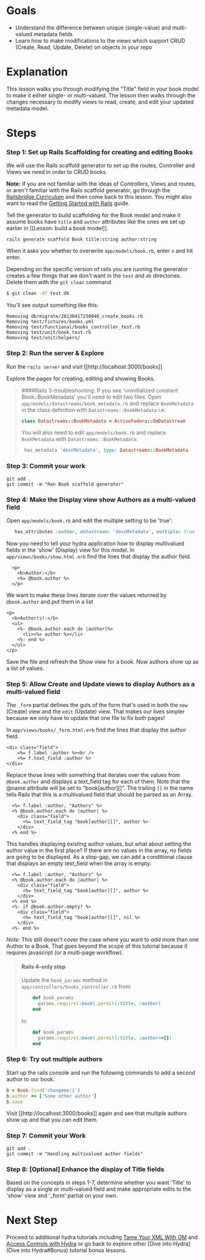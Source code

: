 # Goals

- Understand the difference between unique (single-value) and multi-valued metadata fields
- Learn how to make modifications to the views which support CRUD (Create, Read, Update, Delete) on objects in your repo

# Explanation

This lesson walks you through modifying the "Title" field in your book model to make it either single- or multi-valued.  The lesson then walks through the changes necessary to modify views to read, create, and edit your updated metadata model.

# Steps


### Step 1: Set up Rails Scaffolding for creating and editing Books

We will use the Rails scaffold generator to set up the routes, Controller and Views we need in order to CRUD books.  

**Note:** If you are not familiar with the ideas of Controllers, Views and routes, or aren't familiar with the Rails scaffold generator, go through the [Railsbridge Curriculum](http://curriculum.railsbridge.org/curriculum/curriculum) and then come back to this lesson.  You might also want to read the [Getting Started with Rails](http://guides.rubyonrails.org/getting_started.html) guide.

Tell the generator to build scaffolding for the Book model and make it assume books have `title` and `author` attributes like the ones we set up earlier in [[Lesson: build a book model]].
```text
rails generate scaffold Book title:string author:string
```

When it asks you whether to overwrite `app/models/book.rb`, enter `n` and hit enter. 

Depending on the specific version of rails you are running the generator creates a few things that we don't want in the `test` and `db` directories.  Delete them with the `git clean` command.

```bash
$ git clean -df test db
```
You'll see output something like this:
```text
Removing db/migrate/20130417230046_create_books.rb
Removing test/fixtures/books.yml
Removing test/functional/books_controller_test.rb
Removing test/unit/book_test.rb
Removing test/unit/helpers/
```

### Step 2: Run the server & Explore

Run the `rails server` and visit [[http://localhost:3000/books]]

Explore the pages for creating, editing and showing Books.

> ####Rails 3-troubleshooting:
> If you see 'uninitialized constant Book::BookMetadata' you'll need to edit two files.
> Open `app/models/datastreams/book_metadata.rb` and replace `BookMetadata` in the class definition with `Datastreams::BookMetadata` i.e.
> 
> ```ruby
> class Datastreams::BookMetadata < ActiveFedora::OmDatastream
> ```
>
> You will also need to edit `app/models/book.rb` and replace `BookMetadata` with `Datastreams::BookMetadata`:
>
> ```ruby
>  has_metadata 'descMetadata', type: Datastreams::BookMetadata
> ```  

### Step 3: Commit your work

```text
git add .
git commit -m "Ran Book scaffold generator"
```

### Step 4: Make the Display view show Authors as a multi-valued field

Open `app/models/book.rb` and edit the multiple setting to be 'true':

```ruby
   has_attributes :author, datastream: 'descMetadata', multiple: true
```

Now you need to tell your hydra application how to display multivalued fields in the 'show' (Display) view for this model. 
In `app/views/books/show.html.erb` find the lines that display the author field.
```erb
  <p>
    <b>Author:</b>
    <%= @book.author %>
  </p>
```

We want to make these lines iterate over the values returned by `@book.author` and put them in a list
```erb
<p>
  <b>Author(s):</b>
  <ul>
    <%- @book.author.each do |author|%>
      <li><%= author %></li>
    <%- end %>
  </ul>
</p>
```

Save the file and refresh the Show view for a book.  Now authors show up as a list of values.

### Step 5: Allow Create and Update views to display Authors as a multi-valued field

The `_form` partial defines the guts of the form that's used in both the `new` (Create) view and the `edit` (Update) view.  That makes our lives simpler because we only have to update that one file to fix both pages!

In `app/views/books/_form.html.erb` find the lines that display the author field.

```erb
<div class="field">
    <%= f.label :author %><br />
    <%= f.text_field :author %>
</div>
```

Replace those lines with something that iterates over the values from `@book.author` and displays a text_field tag for each of them.  Note that the @name attribute will be set to "book[author][]".  The trailing `[]` in the name tells Rails that this is a multivalued field that should be parsed as an Array.
```erb
  <%= f.label :author, "Authors" %>
  <% @book.author.each do |author| %>
    <div class="field">
      <%= text_field_tag "book[author][]", author %>
    </div>
  <% end %> 
```

This handles displaying existing author values, but what about setting the author value in the first place?  If there are no values in the array, no fields are going to be displayed.  As a stop-gap, we can add a conditional clause that displays an empty text_field when the array is empty.

```erb
  <%= f.label :author, "Authors" %>
  <% @book.author.each do |author| %>
    <div class="field">
      <%= text_field_tag "book[author][]", author %>
    </div>
  <% end %> 
  <%- if @book.author.empty? %>
    <div class="field">
      <%= text_field_tag "book[author][]", nil %>
    </div>
  <%- end %>
```

*Note:* This still doesn't cover the case where you want to _add_ more than one Author to a Book.  That goes beyond the scope of this tutorial because it requires javascript (or a multi-page workflow).

> #### Rails 4-only step
>
> Update the `book_params` method in `app/controllers/books_controller.rb` from
> ```ruby
>     def book_params
>       params.require(:book).permit(:title, :author)
>     end
> ```
> to
> ```ruby
>     def book_params
>       params.require(:book).permit(:title, :author=>[])
>     end
> ```

### Step 6: Try out multiple authors

Start up the rails console and run the following commands to add a second author to our book.

```ruby
b = Book.find('changeme:1')
b.author += ['Some other author']
b.save
```

Visit [[http://localhost:3000/books]] again and see that multiple authors show up and that you can edit them.

### Step 7: Commit your Work

```text
git add .
git commit -m "Handling multivalued author fields"
```

### Step 8: [Optional] Enhance the display of Title fields

Based on the concepts in steps 1-7, determine whether you want 'Title' to display as a single or multi-valued field and make appropriate edits to the 'show' view and '_form' partial on your own.

# Next Step
Proceed to additional hydra tutorials including [Tame Your XML With OM](https://github.com/projecthydra/om/wiki/Tame-your-XML-with-OM) and [Access Controls with Hydra](https://github.com/projecthydra/hydra-head/wiki/Access-Controls-with-Hydra) or go back to explore other [Dive into Hydra](Dive into Hydra#Bonus) tutorial bonus lessons.